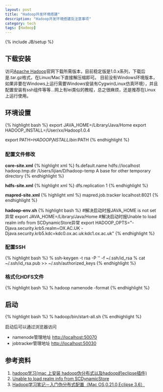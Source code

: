 ```yaml
---
layout: post
title: "Hadoop开发环境搭建"
description: "Hadoop开发环境搭建及注意事项"
category: tech
tags: [Hadoop]
---
```

{% include JB/setup %}

## 下载安装
访问[Apache Hadoop](http://hadoop.apache.org/releases.html#Download)官网下载所需版本，目前稳定版是1.0.x系列，下载后是.tar.gz格式，在Linux/Mac下直接解压缩即可。
目前没有Windows环境版本，如果非要在Windows上运行需要Windows安装有Cygwin(Linux仿真环境），并且配置安装有ssh组件等等…网上有lei类似的教程，总之很麻烦，还是推荐在Linux上运行使用。

## 环境设置
{% highlight bash %}
export JAVA_HOME=/Library/Java/Home
export HADOOP_INSTALL=/User/xx/Hadoop1.0.4

export PATH=$HADOOP_INSTALL/bin:$PATH
{% endhighlight %}

### 配置文件修改
**core-site.xml**
{% highlight xml %}
<configuration>
	<property>
		<name>fs.default.name</name>
		<value>hdfs://localhost</value>
	</property>
	<!-- 解决机器重启后默认操作系统下temp文件被删除导致namenode启动失败 -->
	<property>
		<name>hadoop.tmp.dir</name>
		<value>/Users/lijian/D/hadoop-temp</value>
		<description>A base for other temporary directory</description>
	</property>
</configuration>
{% endhighlight %}

**hdfs-site.xml**
{% highlight xml %}
<configuration>
	<property>
		<name>dfs.replication</name>
		<value>1</value>
	</property>
</configuration>
{% endhighlight %}

**mapred-site.xml**
{% highlight xml %}
<configuration>
	<property>
		<name>mapred.job.tracker</name>
		<value>localhost:8021</value>
	</property>
</configuration>
{% endhighlight %}

**hadoop-env.sh**
{% highlight bash %}
#解决启动时报JAVA_HOME is not set异常
export JAVA_HOME=/Library/Java/Home
#解决启动时报Unable to load realm info from SCDynamicStore异常
export HADOOP_OPTS="-Djava.security.krb5.realm=OX.AC.UK -Djava.security.krb5.kdc=kdc0.ox.ac.uk:kdc1.ox.ac.uk"
{% endhighlight %}

### 配置SSH
{% highlight bash %}
% ssh-keygen -t rsa -P '' -f ~/.ssh/id_rsa
% cat ~/.ssh/id_rsa.pub >> ~/.ssh/authorized_keys
{% endhighlight %}

### 格式化HDFS文件
{% highlight bash %}
% hadoop namenode -format
{% endhighlight %}

## 启动
{% highlight bash %}
% hadoop/bin/start-all.sh
{% endhighlight %}

启动后可以通过浏览器访问

* namenode管理地址 [http://localhost:50070](http://localhost:50070)
* jobtracker管理地址 [http://localhost:50030](http://localhost:50030)


## 参考资料
1. [hadoop学习(mac 上安装 hadoop伪分布式以及hadoop的eclipse插件)](http://blog.csdn.net/duck_genuine/article/details/7703960)
2. [Unable to load realm info from SCDynamicStore](http://gauss-deng.iteye.com/blog/1370295)
3. [Hadoop学习笔记－入门伪分布式配置（Mac OS,0.21.0,Eclipse 3.6）](http://andy-ghg.iteye.com/blog/1165453)

